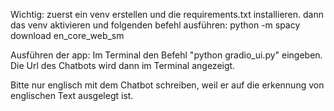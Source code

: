 Wichtig: zuerst ein venv erstellen und die requirements.txt installieren.
dann das venv aktivieren und folgenden befehl ausführen:
python -m spacy download en_core_web_sm

Ausführen der app: Im Terminal den Befehl "python gradio_ui.py" eingeben. Die Url des Chatbots wird dann im Terminal angezeigt.

Bitte nur englisch mit dem Chatbot schreiben, weil er auf die erkennung von englischen Text ausgelegt ist.
